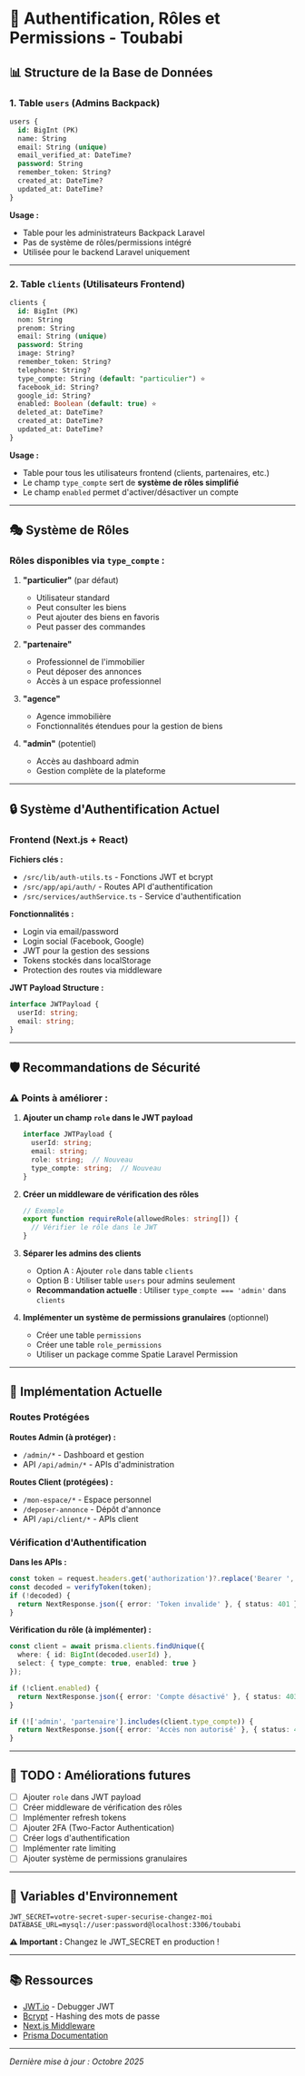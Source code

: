 # 🔐 Authentification, Rôles et Permissions - Toubabi

## 📊 Structure de la Base de Données

### 1. Table `users` (Admins Backpack)
```sql
users {
  id: BigInt (PK)
  name: String
  email: String (unique)
  email_verified_at: DateTime?
  password: String
  remember_token: String?
  created_at: DateTime?
  updated_at: DateTime?
}
```

**Usage :** 
- Table pour les administrateurs Backpack Laravel
- Pas de système de rôles/permissions intégré
- Utilisée pour le backend Laravel uniquement

---

### 2. Table `clients` (Utilisateurs Frontend)
```sql
clients {
  id: BigInt (PK)
  nom: String
  prenom: String
  email: String (unique)
  password: String
  image: String?
  remember_token: String?
  telephone: String?
  type_compte: String (default: "particulier") ⭐
  facebook_id: String?
  google_id: String?
  enabled: Boolean (default: true) ⭐
  deleted_at: DateTime?
  created_at: DateTime?
  updated_at: DateTime?
}
```

**Usage :**
- Table pour tous les utilisateurs frontend (clients, partenaires, etc.)
- Le champ `type_compte` sert de **système de rôles simplifié**
- Le champ `enabled` permet d'activer/désactiver un compte

---

## 🎭 Système de Rôles

### Rôles disponibles via `type_compte` :

1. **"particulier"** (par défaut)
   - Utilisateur standard
   - Peut consulter les biens
   - Peut ajouter des biens en favoris
   - Peut passer des commandes

2. **"partenaire"** 
   - Professionnel de l'immobilier
   - Peut déposer des annonces
   - Accès à un espace professionnel

3. **"agence"**
   - Agence immobilière
   - Fonctionnalités étendues pour la gestion de biens

4. **"admin"** (potentiel)
   - Accès au dashboard admin
   - Gestion complète de la plateforme

---

## 🔒 Système d'Authentification Actuel

### Frontend (Next.js + React)

**Fichiers clés :**
- `/src/lib/auth-utils.ts` - Fonctions JWT et bcrypt
- `/src/app/api/auth/` - Routes API d'authentification
- `/src/services/authService.ts` - Service d'authentification

**Fonctionnalités :**
- Login via email/password
- Login social (Facebook, Google)
- JWT pour la gestion des sessions
- Tokens stockés dans localStorage
- Protection des routes via middleware

**JWT Payload Structure :**
```typescript
interface JWTPayload {
  userId: string;
  email: string;
}
```

---

## 🛡️ Recommandations de Sécurité

### ⚠️ Points à améliorer :

1. **Ajouter un champ `role` dans le JWT payload**
   ```typescript
   interface JWTPayload {
     userId: string;
     email: string;
     role: string;  // Nouveau
     type_compte: string;  // Nouveau
   }
   ```

2. **Créer un middleware de vérification des rôles**
   ```typescript
   // Exemple
   export function requireRole(allowedRoles: string[]) {
     // Vérifier le rôle dans le JWT
   }
   ```

3. **Séparer les admins des clients**
   - Option A : Ajouter `role` dans table `clients`
   - Option B : Utiliser table `users` pour admins seulement
   - **Recommandation actuelle** : Utiliser `type_compte === 'admin'` dans `clients`

4. **Implémenter un système de permissions granulaires** (optionnel)
   - Créer une table `permissions`
   - Créer une table `role_permissions`
   - Utiliser un package comme Spatie Laravel Permission

---

## 🎯 Implémentation Actuelle

### Routes Protégées

**Routes Admin (à protéger) :**
- `/admin/*` - Dashboard et gestion
- API `/api/admin/*` - APIs d'administration

**Routes Client (protégées) :**
- `/mon-espace/*` - Espace personnel
- `/deposer-annonce` - Dépôt d'annonce
- API `/api/client/*` - APIs client

### Vérification d'Authentification

**Dans les APIs :**
```typescript
const token = request.headers.get('authorization')?.replace('Bearer ', '');
const decoded = verifyToken(token);
if (!decoded) {
  return NextResponse.json({ error: 'Token invalide' }, { status: 401 });
}
```

**Vérification du rôle (à implémenter) :**
```typescript
const client = await prisma.clients.findUnique({
  where: { id: BigInt(decoded.userId) },
  select: { type_compte: true, enabled: true }
});

if (!client.enabled) {
  return NextResponse.json({ error: 'Compte désactivé' }, { status: 403 });
}

if (!['admin', 'partenaire'].includes(client.type_compte)) {
  return NextResponse.json({ error: 'Accès non autorisé' }, { status: 403 });
}
```

---

## 📝 TODO : Améliorations futures

- [ ] Ajouter `role` dans JWT payload
- [ ] Créer middleware de vérification des rôles
- [ ] Implémenter refresh tokens
- [ ] Ajouter 2FA (Two-Factor Authentication)
- [ ] Créer logs d'authentification
- [ ] Implémenter rate limiting
- [ ] Ajouter système de permissions granulaires

---

## 🔑 Variables d'Environnement

```env
JWT_SECRET=votre-secret-super-securise-changez-moi
DATABASE_URL=mysql://user:password@localhost:3306/toubabi
```

**⚠️ Important :** Changez le JWT_SECRET en production !

---

## 📚 Ressources

- [JWT.io](https://jwt.io/) - Debugger JWT
- [Bcrypt](https://www.npmjs.com/package/bcryptjs) - Hashing des mots de passe
- [Next.js Middleware](https://nextjs.org/docs/app/building-your-application/routing/middleware)
- [Prisma Documentation](https://www.prisma.io/docs)

---

*Dernière mise à jour : Octobre 2025*

